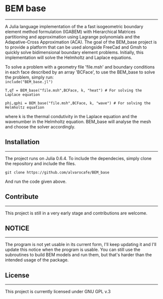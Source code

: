 # BEM base
---
A Julia language implementation of the a fast isogeometric boundary element method formulation (IGABEM) with Hierarchical Matrices partitioning and approximation using Lagrange polynomials and the Adapative-Cross Approximation (ACA). 
The goal of the BEM_base project is to provide a platform that can be used alongside FreeCad and Gmsh to quickly solve bidimensional boundary element problems.
Initially, this implementation will solve the Helmholtz and Laplace equations.

To solve a problem with a geometry file 'file.msh' and boundary conditions in each face described by an array 'BCFace', to use the BEM_base to solve the problem, simply run:  
    `include("BEM_base.jl")`

    T,qT = BEM_base("file.msh",BCFace, k, "heat") # For solving the Laplace equation

    phi,qphi = BEM_base("file.msh",BCFace, k, "wave") # For solving the Helmholtz equation

where k is the thermal condutivity in the Laplace equation and the wavenumber in the Helmholtz equation.
BEM_base will analyse the mesh and choose the solver accordingly.

## Installation
---
The project runs on Julia 0.6.4. To include the dependecies, simply clone the repository and include the files.  

    git clone https://github.com/alvarocafe/BEM_base
And run the code given above.

## Contribute
---
This project is still in a very early stage and contributions are welcome.

## NOTICE
---
The program is not yet usable in its current form, I'll keep updating it and I'll update this notice when the program is usable. You can still use the subroutines to build BEM models and run them, but that's harder than the intended usage of the package. 

## License
---
This project is currently licensed under GNU GPL v.3
